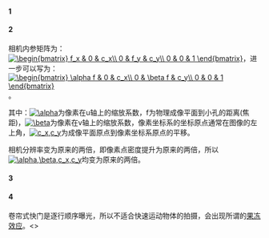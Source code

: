 #### 1

#### 2
相机内参矩阵为：<a href="https://www.codecogs.com/eqnedit.php?latex=\begin{bmatrix}&space;f_x&space;&&space;0&space;&&space;c_x\\&space;0&space;&&space;f_y&space;&&space;c_y\\&space;0&space;&&space;0&space;&&space;1&space;\end{bmatrix}" target="_blank"><img src="https://latex.codecogs.com/gif.latex?\begin{bmatrix}&space;f_x&space;&&space;0&space;&&space;c_x\\&space;0&space;&&space;f_y&space;&&space;c_y\\&space;0&space;&&space;0&space;&&space;1&space;\end{bmatrix}" title="\begin{bmatrix} f_x & 0 & c_x\\ 0 & f_y & c_y\\ 0 & 0 & 1 \end{bmatrix}" /></a>，进一步可以写为：<a href="https://www.codecogs.com/eqnedit.php?latex=\begin{bmatrix}&space;\alpha&space;f&space;&&space;0&space;&&space;c_x\\&space;0&space;&&space;\beta&space;f&space;&&space;c_y\\&space;0&space;&&space;0&space;&&space;1&space;\end{bmatrix}" target="_blank"><img src="https://latex.codecogs.com/gif.latex?\begin{bmatrix}&space;\alpha&space;f&space;&&space;0&space;&&space;c_x\\&space;0&space;&&space;\beta&space;f&space;&&space;c_y\\&space;0&space;&&space;0&space;&&space;1&space;\end{bmatrix}" title="\begin{bmatrix} \alpha f & 0 & c_x\\ 0 & \beta f & c_y\\ 0 & 0 & 1 \end{bmatrix}" /></a>。

其中：<a href="https://www.codecogs.com/eqnedit.php?latex=\alpha" target="_blank"><img src="https://latex.codecogs.com/gif.latex?\alpha" title="\alpha" /></a>为像素在u轴上的缩放系数，f为物理成像平面到小孔的距离(焦距)，<a href="https://www.codecogs.com/eqnedit.php?latex=\beta" target="_blank"><img src="https://latex.codecogs.com/gif.latex?\beta" title="\beta" /></a>为像素在v轴上的缩放系数，像素坐标系的坐标原点通常在图像的左上角，<a href="https://www.codecogs.com/eqnedit.php?latex=c_x,c_y" target="_blank"><img src="https://latex.codecogs.com/gif.latex?c_x,c_y" title="c_x,c_y" /></a>为成像平面原点到像素坐标系原点的平移。

相机分辨率变为原来的两倍，即像素点密度提升为原来的两倍，所以<a href="https://www.codecogs.com/eqnedit.php?latex=\alpha,\beta,c_x,c_y" target="_blank"><img src="https://latex.codecogs.com/gif.latex?\alpha,\beta,c_x,c_y" title="\alpha,\beta,c_x,c_y" /></a>均变为原来的两倍。

#### 3

#### 4

卷帘式快门是逐行顺序曝光，所以不适合快速运动物体的拍摄，会出现所谓的[果冻效应](https://baike.baidu.com/item/%E6%9E%9C%E5%86%BB%E6%95%88%E5%BA%94)。<>

